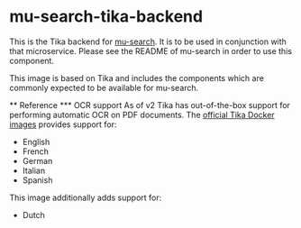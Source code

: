 # mu-search-tika-backend
This is the Tika backend for [mu-search](https://github.com/mu-semtech/mu-search/).  It is to be used in conjunction with that microservice.  Please see the README of mu-search in order to use this component.

This image is based on Tika and includes the components which
are commonly expected to be available for mu-search.

** Reference
*** OCR support
As of v2 Tika has out-of-the-box support for performing automatic OCR on PDF documents. The [official Tika Docker images](https://github.com/apache/tika-docker) provides support for:
- English
- French
- German
- Italian
- Spanish

This image additionally adds support for:
- Dutch
